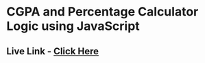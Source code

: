# CGPA and Percentage Calculator Logic using JavaScript

## Live Link - [Click Here](https://codepen.io/Bhavesh-Bishnoi/pen/eYoNPdj)
